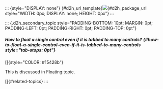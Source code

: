 ::: {style="DISPLAY: none"}
[](ms-xhelp:///?Id=d2h_url_template){#d2h_url_template}![](!package_url!){#d2h_package_url style="WIDTH: 0px; DISPLAY: none; HEIGHT: 0px"}
:::

::: {.d2h_secondary_topic style="PADDING-BOTTOM: 10pt; MARGIN: 0pt; PADDING-LEFT: 0pt; PADDING-RIGHT: 0pt; PADDING-TOP: 0pt"}
##### How to float a single control even if it is tabbed to many controls? {#how-to-float-a-single-control-even-if-it-is-tabbed-to-many-controls style="tab-stops: 0pt"}

[]{style="COLOR: #15428b"} 

This is discussed in Floating topic.

[]{#related-topics}
:::
